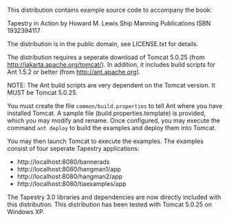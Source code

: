 This distribution contains example source code to accompany the book:

  Tapestry in Action
  by Howard M. Lewis Ship
  Manning Publications
  ISBN 1932394117
  
The distribution is in the public domain, see LICENSE.txt for details.

The distribution requires a seperate download of Tomcat 5.0.25 (from http://jakarta.apache.org/tomcat/). In addition, it includes build
scripts for Ant 1.5.2 or better (from http://ant.apache.org).

NOTE: The Ant build scripts are very dependent on the Tomcat version. It MUST be Tomcat 5.0.25.

You must create the file `common/build.properties` to tell Ant where you have installed Tomcat. A sample file (build.properties.template)
is provided, which you may modify and rename. Once configured, you may execute the command `ant deploy` to build the examples
and deploy them into Tomcat. 

You may then launch Tomcat to execute the examples. The examples consist of four seperate Tapestry applications:

* http://localhost:8080/bannerads
* http://localhost:8080/hangman1/app
* http://localhost:8080/hangman2/app
* http://localhost:8080/tiaexamples/app


The Tapestry 3.0 libraries and dependencies are now directly included with this distribution. This distribution has been tested with Tomcat 5.0.25 on Windows XP.


